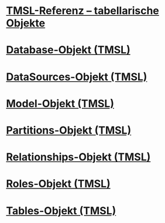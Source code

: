 # [TMSL-Referenz – tabellarische Objekte](tmsl-reference-tabular-objects.md)

# [Database-Objekt (TMSL)](database-object-tmsl.md)
# [DataSources-Objekt (TMSL)](datasources-object-tmsl.md)
# [Model-Objekt (TMSL)](model-object-tmsl.md)
# [Partitions-Objekt (TMSL)](partitions-object-tmsl.md)
# [Relationships-Objekt (TMSL)](relationships-object-tmsl.md)
# [Roles-Objekt (TMSL)](roles-object-tmsl.md)
# [Tables-Objekt (TMSL)](tables-object-tmsl.md)
